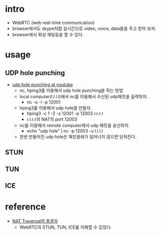 # intro

- WebRTC (web real-time communication)
- browser에서도 skype처럼 실시간으로 video, voice, data들을 주고 받아 보자.
- browser에서 화상 채팅등을 할 수 있다.

# usage

## UDP hole punching

- [udp hole punching at youtube](https://www.youtube.com/watch?v=s_-UCmuiYW8)
  - nc, hping3를 이용해서 udp hole punching을 하는 방법
  - local computer(l.l.l.l)에서 nc를 이용해서 수신된 udp패킷을 출력하자.
    - nc -u -l -p 12001
  - hping3를 이용해서 udp hole을 만들자.
    - hping3 -c 1 -2 -s 12001 -p 12003 r.r.r.r
    - r.r.r.r의 NAT의 port 12003 
  - nc를 이용해서 remote computer에서 udp 패킷을 송신하자.
    - echo "udp hole" | nc -p 12003 -u l.l.l.l
  - 한번 만들어진 udp hole은 패킷왕래가 일어나지 않으면 닫혀진다.

## STUN
## TUN
## ICE

# reference

- [NAT Traversal의 종결자](http://www.nexpert.net/424)
  - WebRTC의 STUN, TUN, ICE를 이해할 수 있었다.
